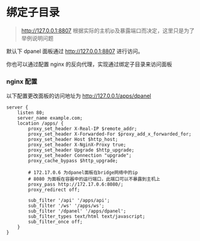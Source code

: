 # 绑定子目录

> http://127.0.0.1:8807 根据实际的主机ip及暴露端口而决定，这里只是为了举例说明问题

默认下 dpanel 面板通过 http://127.0.0.1:8807 进行访问。

你也可以通过配置 nginx 的反向代理，实现通过绑定子目录来访问面板

### nginx 配置

以下配置更改面板的访问地址为 http://127.0.0.1/apps/dpanel

```
server {
    listen 80;
    server_name example.com;
    location /apps/ {
        proxy_set_header X-Real-IP $remote_addr;
        proxy_set_header X-Forwarded-For $proxy_add_x_forwarded_for;
        proxy_set_header Host $http_host;
        proxy_set_header X-NginX-Proxy true;
        proxy_set_header Upgrade $http_upgrade;
        proxy_set_header Connection "upgrade";
        proxy_cache_bypass $http_upgrade;

        # 172.17.0.6 为dpanel面板在bridge网络中的ip
        # 8080 为面板在容器中的运行端口，此端口可以不暴露到主机上
        proxy_pass http://172.17.0.6:8080/;
        proxy_redirect off;

        sub_filter '/api' '/apps/api';
        sub_filter '/ws' '/apps/ws';
        sub_filter '/dpanel' '/apps/dpanel';
        sub_filter_types text/html text/javascript;
        sub_filter_once off;
    }
}
```